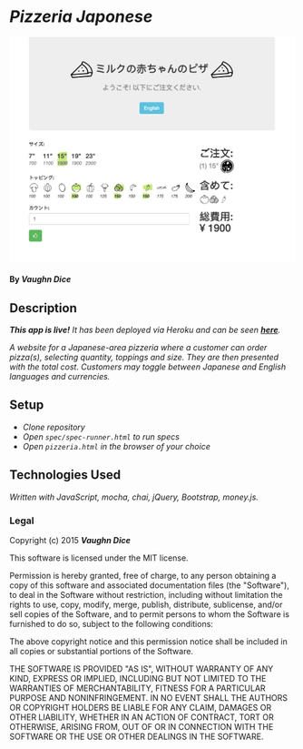 # _Pizzeria Japonese_

![Preview](/public/img/preview.png?raw=true "Preview")

#### By _**Vaughn Dice**_

## Description

_**This app is live!** It has been deployed via Heroku and can be seen  [**here**](https://pizzeria-japonese.herokuapp.com)._

_A website for a Japanese-area pizzeria where a customer can order pizza(s), selecting quantity, toppings and size.  They are then presented with the total cost.  Customers may toggle between Japanese and English languages and currencies._

## Setup

* _Clone repository_
* _Open `spec/spec-runner.html` to run specs_
* _Open `pizzeria.html` in the browser of your choice_

## Technologies Used

_Written with JavaScript, mocha, chai, jQuery, Bootstrap, money.js._

### Legal


Copyright (c) 2015 **_Vaughn Dice_**

This software is licensed under the MIT license.

Permission is hereby granted, free of charge, to any person obtaining a copy of this software and associated documentation files (the "Software"), to deal in the Software without restriction, including without limitation the rights to use, copy, modify, merge, publish, distribute, sublicense, and/or sell copies of the Software, and to permit persons to whom the Software is furnished to do so, subject to the following conditions:

The above copyright notice and this permission notice shall be included in all copies or substantial portions of the Software.

THE SOFTWARE IS PROVIDED "AS IS", WITHOUT WARRANTY OF ANY KIND, EXPRESS OR IMPLIED, INCLUDING BUT NOT LIMITED TO THE WARRANTIES OF MERCHANTABILITY, FITNESS FOR A PARTICULAR PURPOSE AND NONINFRINGEMENT. IN NO EVENT SHALL THE AUTHORS OR COPYRIGHT HOLDERS BE LIABLE FOR ANY CLAIM, DAMAGES OR OTHER LIABILITY, WHETHER IN AN ACTION OF CONTRACT, TORT OR OTHERWISE, ARISING FROM, OUT OF OR IN CONNECTION WITH THE SOFTWARE OR THE USE OR OTHER DEALINGS IN THE SOFTWARE.
